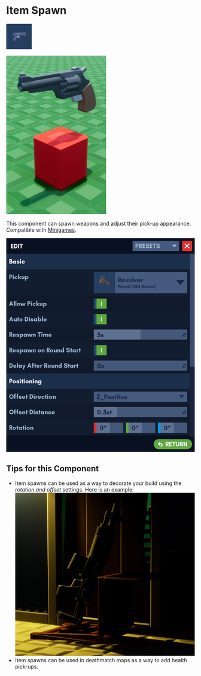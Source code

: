 # Item Spawn

![Icon](../images/components/item_spawn.png)

![Item Spawn Example](../images/components/item_spawn_example.png)

This component can spawn weapons and adjust their pick-up appearance. Compatible with [Minigames]().

![Edit Menu](../images/components/edit_menu_item_spawn.png)

## Tips for this Component

- Item spawns can be used as a way to decorate your build using the *rotation and offset* settings. Here is an example:
![Item Spawn Decoration](../images/components/item_spawn_decor_example.png)
- Item spawns can be used in deathmatch maps as a way to add health pick-ups.